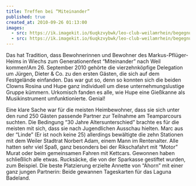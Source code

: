 ```yaml
---
title: Treffen bei “Miteinander”
published: true
created_at: 2010-09-26 01:13:00
images:
  - src: https://ik.imagekit.io/6uqkzvybwk/leo-club-weilamrhein/begegnungen/14-01.jpg
  - src: https://ik.imagekit.io/6uqkzvybwk/leo-club-weilamrhein/begegnungen/14-02.jpg
---
```


Das hat Tradition, dass Bewohnerinnen und Bewohner des Markus-Pflüger-Heims in Wiechs zum Generationenfest “Miteinander” nach Weil kommen!Am 26. September 2010 gehörte die vierzehnköpfige Delegation um Jürgen, Dieter & Co. zu den ersten Gästen, die sich auf dem Festgelände einfanden. Das war gut so, denn so konnten sich die beiden Clowns Rosina und Hupe ganz individuell um diese unternehmungslustige Gruppe kümmern. Urkomisch fanden es alle, wie Hupe eine Gießkanne als Musikinstrument umfunktionierte. Genial!

Eine klare Sache war für die meisten Heimbewohner, dass sie sich unter den rund 250 Gästen passende Partner zur Teilnahme am Teamparcours suchten. Die Bedingung “30 Jahre Altersunterschied” brachte es für die meisten mit sich, dass sie nach Jugendlichen Ausschau hielten. Marc aus der “Linde” (Er ist noch keine 25) allerdings bewältigte die zehn Stationen mit dem Weiler Stadtrat Norbert Adam, einem Mann im Rentenalter. Alle hatten sehr viel Spaß, ganz besonders bei der Rikschafahrt mit “Motor” Murat oder beim gemeinsamen Fahren mit Kettcars. Gewonnen haben schließlich alle etwas. Rucksäcke, die von der Sparkasse gestiftet wurden, zum Beispiel. Die beste Platzierung erzielte Annette von “Ahorn” mit einer ganz jungen Partnerin: Beide gewannen Tageskarten für das Laguna Badeland.
